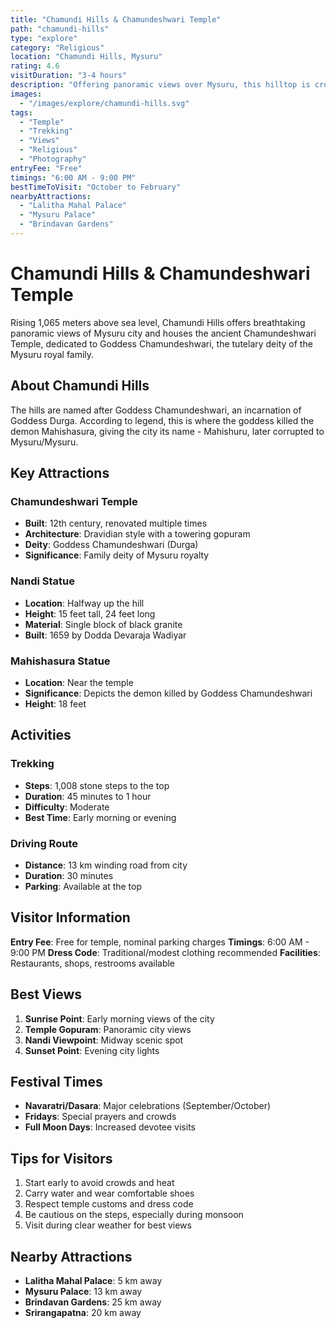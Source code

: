 ```yaml
---
title: "Chamundi Hills & Chamundeshwari Temple"
path: "chamundi-hills"
type: "explore"
category: "Religious"
location: "Chamundi Hills, Mysuru"
rating: 4.6
visitDuration: "3-4 hours"
description: "Offering panoramic views over Mysuru, this hilltop is crowned by the historic Chamundeshwari Temple and features a massive Nandi statue midway up the 1,008-step climb."
images:
  - "/images/explore/chamundi-hills.svg"
tags:
  - "Temple"
  - "Trekking"
  - "Views"
  - "Religious"
  - "Photography"
entryFee: "Free"
timings: "6:00 AM - 9:00 PM"
bestTimeToVisit: "October to February"
nearbyAttractions:
  - "Lalitha Mahal Palace"
  - "Mysuru Palace"
  - "Brindavan Gardens"
---
```


# Chamundi Hills & Chamundeshwari Temple

Rising 1,065 meters above sea level, Chamundi Hills offers breathtaking panoramic views of Mysuru city and houses the ancient Chamundeshwari Temple, dedicated to Goddess Chamundeshwari, the tutelary deity of the Mysuru royal family.

## About Chamundi Hills

The hills are named after Goddess Chamundeshwari, an incarnation of Goddess Durga. According to legend, this is where the goddess killed the demon Mahishasura, giving the city its name - Mahishuru, later corrupted to Mysuru/Mysuru.

## Key Attractions

### Chamundeshwari Temple
- **Built**: 12th century, renovated multiple times
- **Architecture**: Dravidian style with a towering gopuram
- **Deity**: Goddess Chamundeshwari (Durga)
- **Significance**: Family deity of Mysuru royalty

### Nandi Statue
- **Location**: Halfway up the hill
- **Height**: 15 feet tall, 24 feet long
- **Material**: Single block of black granite
- **Built**: 1659 by Dodda Devaraja Wadiyar

### Mahishasura Statue
- **Location**: Near the temple
- **Significance**: Depicts the demon killed by Goddess Chamundeshwari
- **Height**: 18 feet

## Activities

### Trekking
- **Steps**: 1,008 stone steps to the top
- **Duration**: 45 minutes to 1 hour
- **Difficulty**: Moderate
- **Best Time**: Early morning or evening

### Driving Route
- **Distance**: 13 km winding road from city
- **Duration**: 30 minutes
- **Parking**: Available at the top

## Visitor Information

**Entry Fee**: Free for temple, nominal parking charges
**Timings**: 6:00 AM - 9:00 PM
**Dress Code**: Traditional/modest clothing recommended
**Facilities**: Restaurants, shops, restrooms available

## Best Views

1. **Sunrise Point**: Early morning views of the city
2. **Temple Gopuram**: Panoramic city views
3. **Nandi Viewpoint**: Midway scenic spot
4. **Sunset Point**: Evening city lights

## Festival Times

- **Navaratri/Dasara**: Major celebrations (September/October)
- **Fridays**: Special prayers and crowds
- **Full Moon Days**: Increased devotee visits

## Tips for Visitors

1. Start early to avoid crowds and heat
2. Carry water and wear comfortable shoes
3. Respect temple customs and dress code
4. Be cautious on the steps, especially during monsoon
5. Visit during clear weather for best views

## Nearby Attractions

- **Lalitha Mahal Palace**: 5 km away
- **Mysuru Palace**: 13 km away
- **Brindavan Gardens**: 25 km away
- **Srirangapatna**: 20 km away

